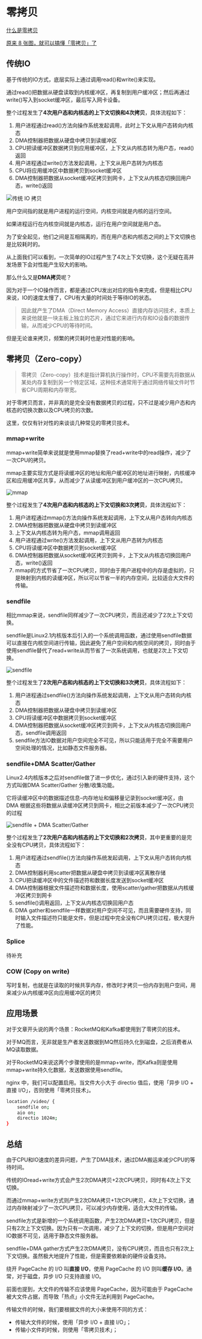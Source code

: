 # 零拷贝

[什么是零拷贝](https://blog.csdn.net/shenchaohao12321/article/details/115464117)

[原来 8 张图，就可以搞懂「零拷贝」了](https://zhuanlan.zhihu.com/p/258513662)

## 传统IO

基于传统的IO方式，底层实际上通过调用read()和write()来实现。

通过read()把数据从硬盘读取到内核缓冲区，再复制到用户缓冲区；然后再通过write()写入到socket缓冲区，最后写入网卡设备。

整个过程发生了**4次用户态和内核态的上下文切换和4次拷贝**，具体流程如下：

1. 用户进程通过read()方法向操作系统发起调用，此时上下文从用户态转向内核态
2. DMA控制器把数据从硬盘中拷贝到读缓冲区
3. CPU把读缓冲区数据拷贝到应用缓冲区，上下文从内核态转为用户态，read()返回
4. 用户进程通过write()方法发起调用，上下文从用户态转为内核态
5. CPU将应用缓冲区中数据拷贝到socket缓冲区
6. DMA控制器把数据从socket缓冲区拷贝到网卡，上下文从内核态切换回用户态，write()返回

![传统 IO 拷贝](image/传统IO拷贝.png)

用户空间指的就是用户进程的运行空间，内核空间就是内核的运行空间。

如果进程运行在内核空间就是内核态，运行在用户空间就是用户态。

为了安全起见，他们之间是互相隔离的，而在用户态和内核态之间的上下文切换也是比较耗时的。

从上面我们可以看到，一次简单的IO过程产生了4次上下文切换，这个无疑在高并发场景下会对性能产生较大的影响。

那么什么又是**DMA拷贝**呢？

因为对于一个IO操作而言，都是通过CPU发出对应的指令来完成，但是相比CPU来说，IO的速度太慢了，CPU有大量的时间处于等待IO的状态。

> 因此就产生了DMA（Direct Memory Access）直接内存访问技术，本质上来说他就是一块主板上独立的芯片，通过它来进行内存和IO设备的数据传输，从而减少CPU的等待时间。

但是无论谁来拷贝，频繁的拷贝耗时也是对性能的影响。

## 零拷贝（Zero-copy）

> 零拷贝（Zero-copy）技术是指计算机执行操作时，CPU不需要先将数据从某处内存复制到另一个特定区域，这种技术通常用于通过网络传输文件时节省CPU周期和内存带宽。

对于零拷贝而言，并非真的是完全没有数据拷贝的过程，只不过是减少用户态和内核态的切换次数以及CPU拷贝的次数。

这里，仅仅有针对性的来谈谈几种常见的零拷贝技术。

### mmap+write

mmap+write简单来说就是使用mmap替换了read+write中的read操作，减少了一次CPU的拷贝。

mmap主要实现方式是将读缓冲区的地址和用户缓冲区的地址进行映射，内核缓冲区和应用缓冲区共享，从而减少了从读缓冲区到用户缓冲区的一次CPU拷贝。

![mmap](image/mmap.png)

整个过程发生了**4次用户态和内核态的上下文切换和3次拷贝**，具体流程如下：

1. 用户进程通过mmap()方法向操作系统发起调用，上下文从用户态转向内核态
2. DMA控制器把数据从硬盘中拷贝到读缓冲区
3. 上下文从内核态转为用户态，mmap调用返回
4. 用户进程通过write()方法发起调用，上下文从用户态转为内核态
5. CPU将读缓冲区中数据拷贝到socket缓冲区
6. DMA控制器把数据从socket缓冲区拷贝到网卡，上下文从内核态切换回用户态，write()返回
7. mmap的方式节省了一次CPU拷贝，同时由于用户进程中的内存是虚拟的，只是映射到内核的读缓冲区，所以可以节省一半的内存空间，比较适合大文件的传输。

### sendfile

相比mmap来说，sendfile同样减少了一次CPU拷贝，而且还减少了2次上下文切换。

sendfile是Linux2.1内核版本后引入的一个系统调用函数，通过使用sendfile数据可以直接在内核空间进行传输，因此避免了用户空间和内核空间的拷贝，同时由于使用sendfile替代了read+write从而节省了一次系统调用，也就是2次上下文切换。

![sendfile](image/sendfile.png)

整个过程发生了**2次用户态和内核态的上下文切换和3次拷贝**，具体流程如下：

1. 用户进程通过sendfile()方法向操作系统发起调用，上下文从用户态转向内核态
2. DMA控制器把数据从硬盘中拷贝到读缓冲区
3. CPU将读缓冲区中数据拷贝到socket缓冲区
4. DMA控制器把数据从socket缓冲区拷贝到网卡，上下文从内核态切换回用户态，sendfile调用返回
5. sendfile方法IO数据对用户空间完全不可见，所以只能适用于完全不需要用户空间处理的情况，比如静态文件服务器。

### sendfile+DMA Scatter/Gather

Linux2.4内核版本之后对sendfile做了进一步优化，通过引入新的硬件支持，这个方式叫做DMA Scatter/Gather 分散/收集功能。

它将读缓冲区中的数据描述信息–内存地址和偏移量记录到socket缓冲区，由 DMA 根据这些将数据从读缓冲区拷贝到网卡，相比之前版本减少了一次CPU拷贝的过程

![sendfile + DMA Scatter/Gather](image/sendfile.DMA.Scatter.Gather.png)

整个过程发生了**2次用户态和内核态的上下文切换和2次拷贝**，其中更重要的是完全没有CPU拷贝，具体流程如下：

1. 用户进程通过sendfile()方法向操作系统发起调用，上下文从用户态转向内核态
2. DMA控制器利用scatter把数据从硬盘中拷贝到读缓冲区离散存储
3. CPU把读缓冲区中的文件描述符和数据长度发送到socket缓冲区
4. DMA控制器根据文件描述符和数据长度，使用scatter/gather把数据从内核缓冲区拷贝到网卡
5. sendfile()调用返回，上下文从内核态切换回用户态
6. DMA gather和sendfile一样数据对用户空间不可见，而且需要硬件支持，同时输入文件描述符只能是文件，但是过程中完全没有CPU拷贝过程，极大提升了性能。

### Splice

待补充

### COW (Copy on write)

写时复制，也就是在读取的时候共享内存，修改时才拷贝一份内存到用户空间，用来减少从内核缓冲区向应用缓冲区的拷贝

## 应用场景

对于文章开头说的两个场景：RocketMQ和Kafka都使用到了零拷贝的技术。

对于MQ而言，无非就是生产者发送数据到MQ然后持久化到磁盘，之后消费者从MQ读取数据。

对于RocketMQ来说这两个步骤使用的是mmap+write，而Kafka则是使用mmap+write持久化数据，发送数据使用sendfile。

nginx 中，我们可以配置启用。当文件大小大于 directio 值后，使用「异步 I/O + 直接 I/O」，否则使用「零拷贝技术」。

```bash
location /video/ {
    sendfile on;
    aio on;
    directio 1024m;
}
```

## 总结

由于CPU和IO速度的差异问题，产生了DMA技术，通过DMA搬运来减少CPU的等待时间。

传统的IOread+write方式会产生2次DMA拷贝+2次CPU拷贝，同时有4次上下文切换。

而通过mmap+write方式则产生2次DMA拷贝+1次CPU拷贝，4次上下文切换，通过内存映射减少了一次CPU拷贝，可以减少内存使用，适合大文件的传输。

sendfile方式是新增的一个系统调用函数，产生2次DMA拷贝+1次CPU拷贝，但是只有2次上下文切换。因为只有一次调用，减少了上下文的切换，但是用户空间对IO数据不可见，适用于静态文件服务器。

sendfile+DMA gather方式产生2次DMA拷贝，没有CPU拷贝，而且也只有2次上下文切换。虽然极大地提升了性能，但是需要依赖新的硬件设备支持。

绕开 PageCache 的 I/O 叫**直接 I/O**，使用 PageCache 的 I/O 则叫**缓存 I/O**。通常，对于磁盘，异步 I/O 只支持直接 I/O。

前面也提到，大文件的传输不应该使用 PageCache，因为可能由于 PageCache 被大文件占据，而导致「热点」小文件无法利用到 PageCache。

传输文件的时候，我们要根据文件的大小来使用不同的方式：

- 传输大文件的时候，使用「异步 I/O + 直接 I/O」；
- 传输小文件的时候，则使用「零拷贝技术」；
